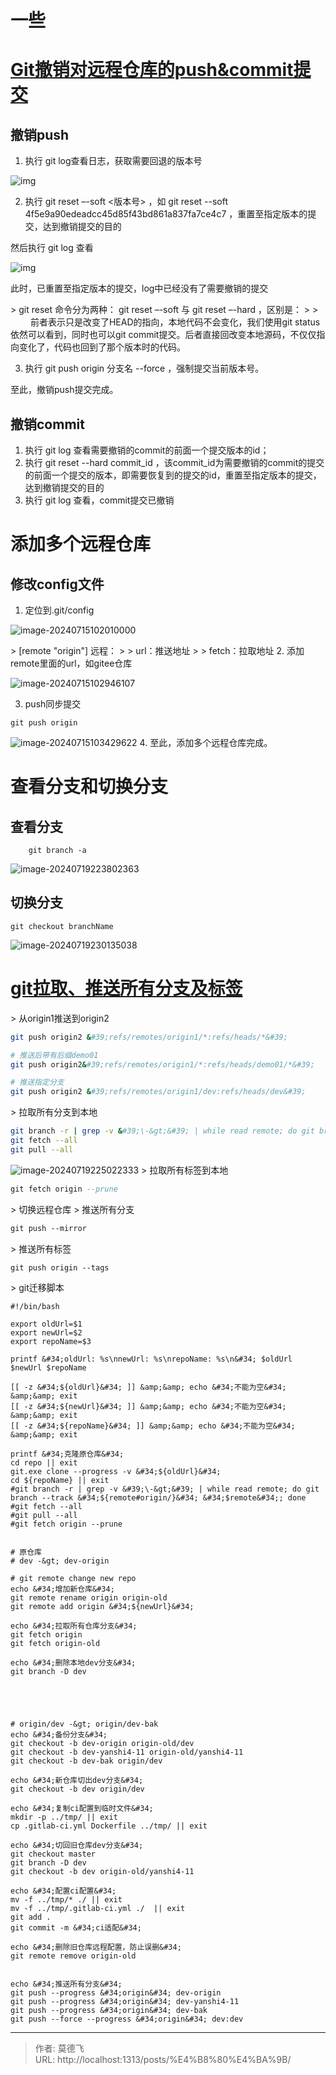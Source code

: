 # 一些


# [Git撤销对远程仓库的push&amp;commit提交](https://www.cnblogs.com/chaoxiZ/p/9714085.html)

## 撤销push

1. 执行 git log查看日志，获取需要回退的版本号 

![img](https://img2018.cnblogs.com/blog/788599/201809/788599-20180927164303193-2084393469.png)

2. 执行 git reset –-soft &lt;版本号&gt; ，如 git reset --soft 4f5e9a90edeadcc45d85f43bd861a837fa7ce4c7 ，重置至指定版本的提交，达到撤销提交的目的

然后执行 git log 查看

![img](https://img2018.cnblogs.com/blog/788599/201809/788599-20180927164827547-451137005.png)

此时，已重置至指定版本的提交，log中已经没有了需要撤销的提交

&gt;  git reset 命令分为两种： git reset –-soft 与 git reset –-hard ，区别是：
&gt;
&gt;    前者表示只是改变了HEAD的指向，本地代码不会变化，我们使用git status依然可以看到，同时也可以git commit提交。后者直接回改变本地源码，不仅仅指向变化了，代码也回到了那个版本时的代码。

3. 执行 git push origin 分支名 --force ，强制提交当前版本号。

至此，撤销push提交完成。

## 撤销commit

1. 执行 git log 查看需要撤销的commit的前面一个提交版本的id；
2. 执行 git reset --hard commit_id ，该commit_id为需要撤销的commit的提交的前面一个提交的版本，即需要恢复到的提交的id，重置至指定版本的提交，达到撤销提交的目的
3. 执行 git log 查看，commit提交已撤销
# 添加多个远程仓库
## 修改config文件

1. 定位到.git/config


![image-20240715102010000](https://cdn.jsdelivr.net/gh/Healer-sys/ImageHub/Image/202407151021974.png)

&gt;  [remote &#34;origin&#34;] 远程：
&gt;
&gt;  url：推送地址
&gt;
&gt;  fetch：拉取地址
2. 添加remote里面的url，如gitee仓库


![image-20240715102946107](https://cdn.jsdelivr.net/gh/Healer-sys/ImageHub/Image/202407151030982.png)

3. push同步提交

```shell
git push origin
```

![image-20240715103429622](https://cdn.jsdelivr.net/gh/Healer-sys/ImageHub/Image/202407151034985.png)
4. 至此，添加多个远程仓库完成。

# 查看分支和切换分支
## 查看分支
```shell
	git branch -a
```
![image-20240719223802363](https://cdn.jsdelivr.net/gh/Healer-sys/ImageHub/Image/202407192238748.png)
## 切换分支

```shell
git checkout branchName
```
![image-20240719230135038](https://cdn.jsdelivr.net/gh/Healer-sys/ImageHub/Image/202407192301212.png)

# [git拉取、推送所有分支及标签](https://www.cnblogs.com/xiaojiluben/p/15880248.html)

&gt; 从origin1推送到origin2

```bash
git push origin2 &#39;refs/remotes/origin1/*:refs/heads/*&#39; 

# 推送后带有后缀demo01 
git push origin2&#39;refs/remotes/origin1/*:refs/heads/demo01/*&#39; 

# 推送指定分支 
git push origin2 &#39;refs/remotes/origin1/dev:refs/heads/dev&#39;
```

&gt; 拉取所有分支到本地

```bash
git branch -r | grep -v &#39;\-&gt;&#39; | while read remote; do git branch --track &#34;${remote#origin/}&#34; &#34;$remote&#34;; done
git fetch --all
git pull --all
```
![image-20240719225022333](https://cdn.jsdelivr.net/gh/Healer-sys/ImageHub/Image/202407192250216.png)
&gt; 拉取所有标签到本地

```sql
git fetch origin --prune
```

&gt; 切换远程仓库
&gt; 推送所有分支

```css
git push --mirror
```

&gt; 推送所有标签

```css
git push origin --tags
```

&gt; git迁移脚本

```shell
#!/bin/bash

export oldUrl=$1
export newUrl=$2
export repoName=$3

printf &#34;oldUrl: %s\nnewUrl: %s\nrepoName: %s\n&#34; $oldUrl $newUrl $repoName

[[ -z &#34;${oldUrl}&#34; ]] &amp;&amp; echo &#34;不能为空&#34; &amp;&amp; exit
[[ -z &#34;${newUrl}&#34; ]] &amp;&amp; echo &#34;不能为空&#34; &amp;&amp; exit
[[ -z &#34;${repoName}&#34; ]] &amp;&amp; echo &#34;不能为空&#34; &amp;&amp; exit

printf &#34;克隆原仓库&#34;
cd repo || exit
git.exe clone --progress -v &#34;${oldUrl}&#34;
cd ${repoName} || exit
#git branch -r | grep -v &#39;\-&gt;&#39; | while read remote; do git branch --track &#34;${remote#origin/}&#34; &#34;$remote&#34;; done
#git fetch --all
#git pull --all
#git fetch origin --prune


# 原仓库
# dev -&gt; dev-origin

# git remote change new repo
echo &#34;增加新仓库&#34;
git remote rename origin origin-old
git remote add origin &#34;${newUrl}&#34;

echo &#34;拉取所有仓库分支&#34;
git fetch origin
git fetch origin-old

echo &#34;删除本地dev分支&#34;
git branch -D dev





# origin/dev -&gt; origin/dev-bak
echo &#34;备份分支&#34;
git checkout -b dev-origin origin-old/dev
git checkout -b dev-yanshi4-11 origin-old/yanshi4-11
git checkout -b dev-bak origin/dev

echo &#34;新仓库切出dev分支&#34;
git checkout -b dev origin/dev

echo &#34;复制ci配置到临时文件&#34;
mkdir -p ../tmp/ || exit
cp .gitlab-ci.yml Dockerfile ../tmp/ || exit

echo &#34;切回旧仓库dev分支&#34;
git checkout master
git branch -D dev
git checkout -b dev origin-old/yanshi4-11

echo &#34;配置ci配置&#34;
mv -f ../tmp/* ./ || exit
mv -f ../tmp/.gitlab-ci.yml ./  || exit
git add .
git commit -m &#34;ci适配&#34;

echo &#34;删除旧仓库远程配置，防止误删&#34;
git remote remove origin-old


echo &#34;推送所有分支&#34;
git push --progress &#34;origin&#34; dev-origin
git push --progress &#34;origin&#34; dev-yanshi4-11
git push --progress &#34;origin&#34; dev-bak
git push --force --progress &#34;origin&#34; dev:dev
```


---

> 作者: 莫德飞  
> URL: http://localhost:1313/posts/%E4%B8%80%E4%BA%9B/  

